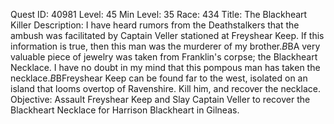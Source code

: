 Quest ID: 40981
Level: 45
Min Level: 35
Race: 434
Title: The Blackheart Killer
Description: I have heard rumors from the Deathstalkers that the ambush was facilitated by Captain Veller stationed at Freyshear Keep. If this information is true, then this man was the murderer of my brother.$B$BA very valuable piece of jewelry was taken from Franklin's corpse; the Blackheart Necklace. I have no doubt in my mind that this pompous man has taken the necklace.$B$BFreyshear Keep can be found far to the west, isolated on an island that looms overtop of Ravenshire. Kill him, and recover the necklace.
Objective: Assault Freyshear Keep and Slay Captain Veller to recover the Blackheart Necklace for Harrison Blackheart in Gilneas.
